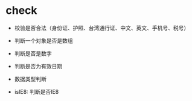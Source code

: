# check

- 校验是否合法（身份证、护照、台湾通行证、中文、英文、手机号、税号）

- 判断一个对象是否是数组

- 判断是否是数字

- 判断是否为有效日期

- 数据类型判断

- isIE8: 判断是否IE8
